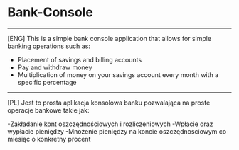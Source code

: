 # Bank-Console
__________________________________________________________________________________________

[ENG]
This is a simple bank console application that allows for simple banking operations such as:

- Placement of savings and billing accounts
- Pay and withdraw money
- Multiplication of money on your savings account every month with a specific percentage
__________________________________________________________________________________________

[PL]
Jest to prosta aplikacja konsolowa banku pozwalająca na proste operacje bankowe takie jak:

-Zakładanie kont oszczędnościowych i rozliczeniowych
-Wpłacie oraz wypłacie pieniędzy
-Mnożenie pieniędzy na koncie oszczędnościowym co miesiąc o konkretny procent
